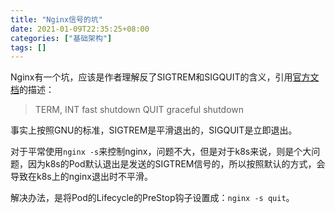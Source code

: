 ```yaml
---
title: "Nginx信号的坑"
date: 2021-01-09T22:35:25+08:00
categories: ["基础架构"]
tags: []
---
```


Nginx有一个坑，应该是作者理解反了SIGTREM和SIGQUIT的含义，引用[官方文档](http://nginx.org/en/docs/control.html
)的描述：
> TERM, INT	fast shutdown
> QUIT	graceful shutdown

事实上按照GNU的标准，SIGTREM是平滑退出的，SIGQUIT是立即退出。

对于平常使用`nginx -s`来控制nginx，问题不大，但是对于k8s来说，则是个大问题，因为k8s的Pod默认退出是发送的SIGTREM信号的，所以按照默认的方式，会导致在k8s上的nginx退出时不平滑。

解决办法，是将Pod的Lifecycle的PreStop钩子设置成：`nginx -s quit`。
